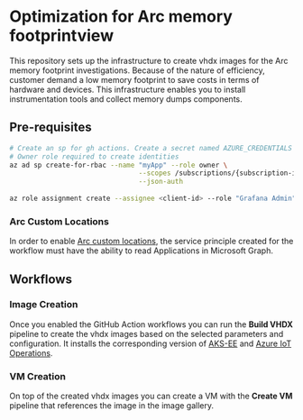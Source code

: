 # Optimization for Arc memory footprintview

This repository sets up the infrastructure to create vhdx images for the Arc memory footprint investigations.
Because of the nature of efficiency, customer demand a low memory footprint to save costs in terms of hardware and devices.
This infrastructure enables you to install instrumentation tools and collect memory dumps components.

## Pre-requisites

```sh
# Create an sp for gh actions. Create a secret named AZURE_CREDENTIALS from the output of the following command
# Owner role required to create identities
az ad sp create-for-rbac --name "myApp" --role owner \
                                --scopes /subscriptions/{subscription-id}/resourceGroups/{resource-group} \
                                --json-auth
                                
az role assignment create --assignee <client-id> --role "Grafana Admin" --scope /subscriptions/<subscription-id>
```
### Arc Custom Locations
In order to enable [Arc custom locations](https://learn.microsoft.com/en-us/azure/azure-arc/platform/conceptual-custom-locations),  the service principle created for the workflow must have the ability to read Applications in Microsoft Graph. 

## Workflows

### Image Creation

Once you enabled the GitHub Action workflows you can run the **Build VHDX** pipeline to create the vhdx images based on the selected parameters and configuration.
It installs the corresponding version of [AKS-EE](https://learn.microsoft.com/en-us/azure/aks/hybrid/aks-edge-overview) and [Azure IoT Operations](https://learn.microsoft.com/en-us/azure/iot-operations/).

### VM Creation

On top of the created vhdx images you can create a VM with the **Create VM** pipeline that references the image in the image gallery.
